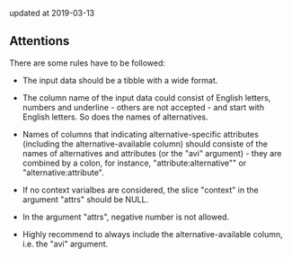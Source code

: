 updated at 2019-03-13  

## Attentions  
There are some rules have to be followed:  
* The input data should be a tibble with a wide format.  
* The column name of the input data could consist of English letters, numbers and underline - others are not accepted - and start with English letters. So does
the names of alternatives.  
* Names of columns that indicating alternative-specific attributes (including the alternative-available column) should consiste of the names of alternatives and attributes (or the "avi" argument) - they are combined by a colon, for instance, "attribute:alternative"" or "alternative:attribute".  
* If no context varialbes are considered, the slice "context" in the argument
"attrs" should be NULL.  
* In the argument "attrs", negative number is not allowed.  

* Highly recommend to always include the alternative-available column, i.e. the
"avi" argument.  



